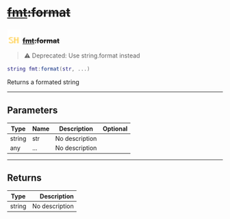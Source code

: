 # ~~[fmt](../fmt/README.md):format~~

### <img src="../../.gitbook/assets/shared.png" width="32" height="32" /> ~~[fmt](../fmt/README.md):format~~

> ⚠ Deprecated: Use string.format instead

```lua
string fmt:format(str, ...)
```

Returns a formated string<br>

-----------------
## Parameters

| Type   | Name | Description | Optional |
| ------ | ---- | ----------- | -------: |
| string | str | No description |   |
| any | ... | No description |   |

-----------------
## Returns

| Type   | Description |
| ------ | ----------: |
| string | No description |
